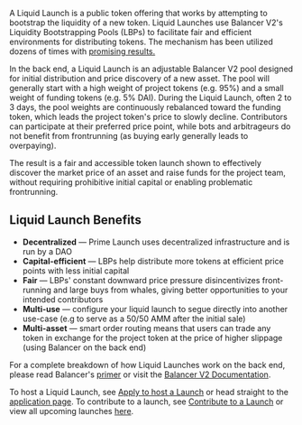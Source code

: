 A Liquid Launch is a public token offering that works by attempting to bootstrap the liquidity of a new token. Liquid Launches use Balancer V2's Liquidity Bootstrapping Pools (LBPs) to facilitate fair and efficient environments for distributing tokens. The mechanism has been utilized dozens of times with <a href="https://medium.com/perpetual-protocol/everything-you-need-to-know-about-the-first-liquidity-bootstrapping-pool-lbp-60a61b368c82" target="_blank" rel="noopener noreferrer">promising results.</a>

In the back end, a Liquid Launch is an adjustable Balancer V2 pool designed for initial distribution and price discovery of a new asset. The pool will generally start with a high weight of project tokens (e.g. 95%) and a small weight of funding tokens (e.g. 5% DAI). During the Liquid Launch, often 2 to 3 days, the pool weights are continuously rebalanced toward the funding token, which leads the project token's price to slowly decline. Contributors can participate at their preferred price point, while bots and arbitrageurs do not benefit from frontrunning (as buying early generally leads to overpaying).

The result is a fair and accessible token launch shown to effectively discover the market price of an asset and raise funds for the project team, without requiring prohibitive initial capital or enabling problematic frontrunning.

## Liquid Launch Benefits

- **Decentralized** — Prime Launch uses decentralized infrastructure and is run by a DAO
- **Capital-efficient** — LBPs help distribute more tokens at efficient price points with less initial capital
- **Fair** — LBPs' constant downward price pressure disincentivizes front-running and large buys from whales, giving better opportunities to your intended contributors
- **Multi-use** — configure your liquid launch to segue directly into another use-case (e.g to serve as a 50/50 AMM after the initial sale)
- **Multi-asset** — smart order routing means that users can trade any token in exchange for the project token at the price of higher slippage (using Balancer on the back end)

For a complete breakdown of how Liquid Launches work on the back end, please read Balancer's <a href="https://medium.com/balancer-protocol/a-primer-on-fair-token-launches-and-liquidity-bootstrapping-pools-11bab5ff33a2" target="_blank" rel="noopener noreferrer">primer</a> or visit the <a href="https://docs.balancer.fi/" target="_blank" rel="noopener noreferrer">Balancer V2 Documentation</a>.

To host a Liquid Launch, see <a href="/documentation/host-a-launch">Apply to host a Launch</a> or head straight to the <a href="/register">application page</a>. To contribute to a launch, see <a href="/documentation/contribute-to-a-launch">Contribute to a Launch</a> or view all upcoming launches <a href="/launches">here</a>.
